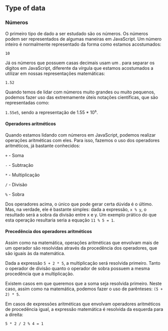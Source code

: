 ## Type of data

### Números

O primeiro tipo de dado a ser estudado são os números. Os números podem ser representados de algumas maneiras em JavaScript. Um número inteiro é normalmente representado da forma como estamos acostumados:

```10```

Já os números que possuem casas decimais usam um . para separar os dígitos em JavaScript, diferente da vírgula que estamos acostumados a utilizar em nossas representações matemáticas:

```1.52```

Quando temos de lidar com números muito grandes ou muito pequenos, podemos fazer uso das extremamente úteis notações científicas, que são representadas como:

```1.55e5```, sendo a representação de 1.55 * 10⁵.

#### Operadores aritméticos

Quando estamos lidando com números em JavaScript, podemos realizar operações aritméticas com eles. Para isso, fazemos o uso dos operadores aritméticos, já bastante conhecidos:

```+``` - Soma

```-``` - Subtração

```*``` - Multiplicação

```/``` - Divisão

```%``` - Sobra

Dos operadores acima, o único que pode gerar certa dúvida é o último. Mas, na verdade, ele é bastante simples: dada a expressão, ```x % y```, o resultado será a sobra da divisão entre x e y. Um exemplo prático do que esta operação resultaria seria a equação ```11 % 5 = 1```.

#### Precedência dos operadores aritméticos

Assim como na matemática, operações aritméticas que envolvam mais de um operador são resolvidas através da procedência dos operadores, que são iguais às da matemática.

Dada a expressão ```5 + 2 * 5```, a multiplicação será resolvida primeiro. Tanto o operador de divisão quanto o operador de sobra possuem a mesma procedência que a multiplicação.

Existem casos em que queremos que a soma seja resolvida primeiro. Neste caso, assim como na matemática, podemos fazer o uso de parênteses: ```(5 + 2) * 5```.

Em casos de expressões aritméticas que envolvam operadores aritméticos de procedência igual, a expressão matemática é resolvida da esquerda para a direita:

```5 * 2 / 2 % 4 = 1```
